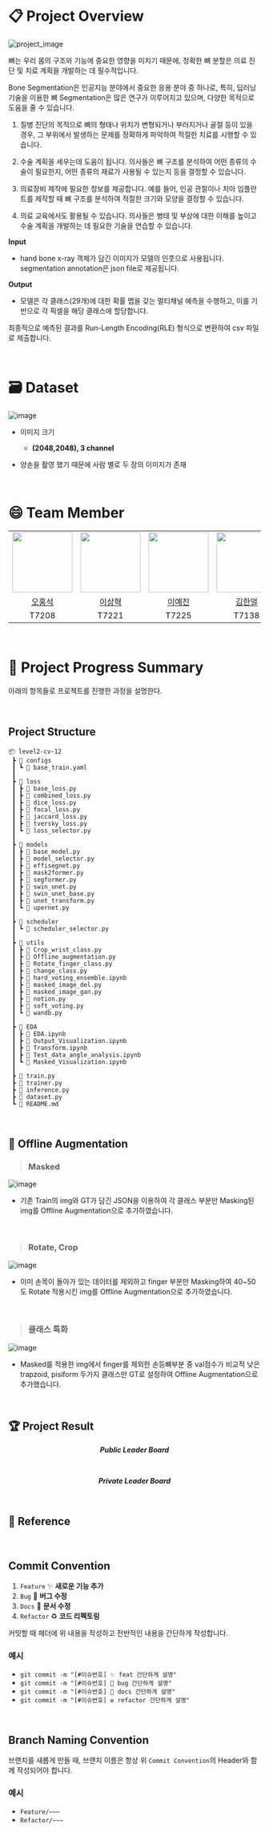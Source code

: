 # 📋 Project Overview

![project_image](https://github.com/user-attachments/assets/e03c0c8f-6e48-4a35-88f4-9c15651d73f6)

뼈는 우리 몸의 구조와 기능에 중요한 영향을 미치기 때문에, 정확한 뼈 분할은 의료 진단 및 치료 계획을 개발하는 데 필수적입니다.

Bone Segmentation은 인공지능 분야에서 중요한 응용 분야 중 하나로, 특히, 딥러닝 기술을 이용한 뼈 Segmentation은 많은 연구가 이루어지고 있으며, 다양한 목적으로 도움을 줄 수 있습니다.

1. 질병 진단의 목적으로 뼈의 형태나 위치가 변형되거나 부러지거나 골절 등이 있을 경우, 그 부위에서 발생하는 문제를 정확하게 파악하여 적절한 치료를 시행할 수 있습니다.

2. 수술 계획을 세우는데 도움이 됩니다. 의사들은 뼈 구조를 분석하여 어떤 종류의 수술이 필요한지, 어떤 종류의 재료가 사용될 수 있는지 등을 결정할 수 있습니다.

3. 의료장비 제작에 필요한 정보를 제공합니다. 예를 들어, 인공 관절이나 치아 임플란트를 제작할 때 뼈 구조를 분석하여 적절한 크기와 모양을 결정할 수 있습니다.

4. 의료 교육에서도 활용될 수 있습니다. 의사들은 병태 및 부상에 대한 이해를 높이고 수술 계획을 개발하는 데 필요한 기술을 연습할 수 있습니다.

**Input**

- hand bone x-ray 객체가 담긴 이미지가 모델의 인풋으로 사용됩니다. segmentation annotation은 json file로 제공됩니다.

**Output**

- 모델은 각 클래스(29개)에 대한 확률 맵을 갖는 멀티채널 예측을 수행하고, 이를 기반으로 각 픽셀을 해당 클래스에 할당합니다.

최종적으로 예측된 결과를 Run-Length Encoding(RLE) 형식으로 변환하여 csv 파일로 제출합니다.

<br/>

# 🗃️ Dataset

![image](https://github.com/user-attachments/assets/c2a3a918-6594-4493-8d39-b9c1d0cd8202)
- 이미지 크기
  - **(2048,2048), 3 channel**

- 양손을 촬영 했기 때문에 사람 별로 두 장의 이미지가 존재

<br/>

# 😄 Team Member

<table align="center">
    <tr align="center">
        <td><img src="https://stages.ai/_next/image?url=https%3A%2F%2Faistages-api-public-prod.s3.amazonaws.com%2Fapp%2FUsers%2F00003880%2Fuser_image.png&w=1920&q=75" width="120" height="120" alt=""/></td>
        <td><img src="https://stages.ai/_next/image?url=https%3A%2F%2Faistages-api-public-prod.s3.amazonaws.com%2Fapp%2FUsers%2F00003955%2Fuser_image.png&w=1920&q=75" width="120" height="120" alt=""/></td>
        <td><img src="https://stages.ai/_next/image?url=https%3A%2F%2Faistages-api-public-prod.s3.amazonaws.com%2Fapp%2FUsers%2F00003894%2Fuser_image.png&w=1920&q=75" width="120" height="120" alt=""/></td>
        <td><img src="https://stages.ai/_next/image?url=https%3A%2F%2Faistages-api-public-prod.s3.amazonaws.com%2Fapp%2FUsers%2F00003885%2Fuser_image.png&w=1920&q=75" width="120" height="120" alt=""/></td>
        <td><img src="https://stages.ai/_next/image?url=https%3A%2F%2Faistages-api-public-prod.s3.amazonaws.com%2Fapp%2FUsers%2F00003890%2Fuser_image.png&w=1920&q=75" width="120" height="120" alt=""/></td>
        <td><img src="https://stages.ai/_next/image?url=https%3A%2F%2Faistages-api-public-prod.s3.amazonaws.com%2Fapp%2FUsers%2F00003872%2Fuser_image.png&w=1920&q=75" width="120" height="120" alt=""/></td>
    </tr>
    <tr align="center">
        <td><a href="https://github.com/lkl4502" target="_blank">오홍석</a></td>
        <td><a href="https://github.com/lexxsh" target="_blank">이상혁</a></td>
        <td><a href="https://github.com/yejin-s9" target="_blank">이예진</a></td>
        <td><a href="https://github.com/Haneol-Kijm" target="_blank">김한얼</a></td>
        <td><a href="https://github.com/PGSammy" target="_blank">조재만</a></td>
        <td><a href="https://github.com/oweixx" target="_blank">방민혁</a></td>
    </tr>
    <tr align="center">
        <td>T7208</td>
        <td>T7221</td>
        <td>T7225</td>
        <td>T7138</td>
        <td>T7253</td>
        <td>T7158</td>
    </tr>
</table>

<br />

# 🧳 Project Progress Summary

아래의 항목들로 프로젝트를 진행한 과정을 설명한다.

<br>

## Project Structure
```
📦 level2-cv-12
 ┣ 📂 configs
 ┃ ┗ 📜 base_train.yaml
 ┃
 ┣ 📂 loss
 ┃ ┣ 📜 base_loss.py
 ┃ ┣ 📜 combined_loss.py
 ┃ ┣ 📜 dice_loss.py
 ┃ ┣ 📜 focal_loss.py
 ┃ ┣ 📜 jaccard_loss.py
 ┃ ┣ 📜 tversky_loss.py
 ┃ ┗ 📜 loss_selector.py
 ┃
 ┣ 📂 models
 ┃ ┣ 📜 base_model.py
 ┃ ┣ 📜 model_selector.py
 ┃ ┣ 📜 effisegnet.py
 ┃ ┣ 📜 mask2former.py  
 ┃ ┣ 📜 segformer.py
 ┃ ┣ 📜 swin_unet.py
 ┃ ┣ 📜 swin_unet_base.py
 ┃ ┣ 📜 unet_transform.py
 ┃ ┗ 📜 upernet.py         
 ┃
 ┣ 📂 scheduler
 ┃ ┗ 📜 scheduler_selector.py
 ┃
 ┣ 📂 utils
 ┃ ┣ 📜 Crop_wrist_class.py
 ┃ ┣ 📜 Offline_augmentation.py
 ┃ ┣ 📜 Rotate_finger_class.py
 ┃ ┣ 📜 change_class.py
 ┃ ┣ 📜 hard_voting_ensemble.ipynb
 ┃ ┣ 📜 masked_image_del.py
 ┃ ┣ 📜 masked_image_gan.py
 ┃ ┣ 📜 notion.py
 ┃ ┣ 📜 soft_voting.py
 ┃ ┗ 📜 wandb.py
 ┃
 ┣ 📂 EDA
 ┃ ┣ 📜 EDA.ipynb
 ┃ ┣ 📜 Output_Visualization.ipynb
 ┃ ┣ 📜 Transform.ipynb 
 ┃ ┣ 📜 Test_data_angle_analysis.ipynb  
 ┃ ┗ 📜 Masked_Visualization.ipynb
 ┃
 ┣ 📜 train.py
 ┣ 📜 trainer.py                      
 ┣ 📜 inference.py                   
 ┣ 📜 dataset.py             
 ┗ 📜 README.md
```

<br/>

## 🦴 Offline Augmentation

> ### Masked

![image](https://github.com/user-attachments/assets/529d822e-a0e4-494a-8ace-c4ac4950fb1b)

- 기존 Train의 img와 GT가 담긴 JSON을 이용하여 각 클래스 부분만 Masking된 img를 Offline Augmentation으로 추가하였습니다.

<br>

> ### Rotate, Crop

![image](https://github.com/user-attachments/assets/d0e2434d-c0b7-4be3-a8f8-0cd5f873e933)

- 이미 손목이 돌아가 있는 데이터를 제외하고 finger 부분만 Masking하여 40~50도 Rotate 적용시킨 img를 Offline Augmentation으로 추가하였습니다.

<br>

> ### 클래스 특화

![image](https://github.com/user-attachments/assets/c5f44439-54a7-4b19-a047-402c3d6e9241)

- Masked를 적용한 img에서 finger를 제외한 손등뼈부분 중 val점수가 비교적 낮은 trapzoid, pisiform 두가지 클래스만 GT로 설정하여 Offline Augmentation으로 추가했습니다.


<br/>

## 🏆 Project Result

**_<p align=center>Public Leader Board</p>_**
<!-- <img src="" alt="Public Leader Board" >-->

<br>

**_<p align=center>Private Leader Board</p>_**
<!-- <img src="" alt="Private Leader Board" >-->

<br/>

## 🔗 Reference

<!--### [📎 Semantic Segmentation Wrap-UP Report]()

### [📎 Semantic Segmentation Notion]() -->

<br>

## Commit Convention
1. `Feature` ✨ **새로운 기능 추가**
2. `Bug` 🐛 **버그 수정**
3. `Docs` 📝 **문서 수정**
4. `Refactor` ♻️ **코드 리펙토링**

커밋할 때 헤더에 위 내용을 작성하고 전반적인 내용을 간단하게 작성합니다.

### 예시

- `git commit -m "[#이슈번호] ✨ feat 간단하게 설명" `
- `git commit -m "[#이슈번호] 🐛 bug 간단하게 설명"`
- `git commit -m "[#이슈번호] 📝 docs 간단하게 설명" `
- `git commit -m "[#이슈번호] ♻️ refactor 간단하게 설명" `

<br/>

## Branch Naming Convention

브랜치를 새롭게 만들 때, 브랜치 이름은 항상 위 `Commit Convention`의 Header와 함께 작성되어야 합니다.

### 예시

- `Feature/~~~`
- `Refactor/~~~`
